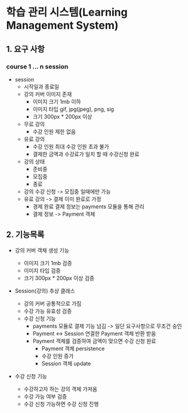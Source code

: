 # 학습 관리 시스템(Learning Management System)

## 1. 요구 사항
### course 1 … n session
* session
    * 시작일과 종료일
    * 강의 커버 이미지 존재
        * 이미지 크기 1mb 이하
        * 이미지 타입 gif, jpg(jpeg), png, sig
        * 크기 300px * 200px 이상
    * 무료 강의
        * 수강 인원 제한 없음
    * 유료 강의
        * 수강 인원 최대 수강 인원 초과 불가
        * 결제한 금액과 수강료가 일치 할 때 수강신청 완료
    * 강의 상태
        * 준비중
        * 모집중
        * 종료
    * 강의 수강 신청 -> 모집중 일때에만 가능
    * 유료 강의 -> 결제 이미 완료로 가정
        * 경제 완료 결제 정보는 payments 모듈을 통해 관리
        * 결제 정보 -> Payment 객체

## 2. 기능목록
* 강의 커버 객체 생성 기능
    * 이미지 크기 1mb 검증
    * 이미지 타입 검증
    * 크기 300px * 200px 이상 검증
* Session(강의) 추상 클래스
    * 강의 커버 공통적으로 가짐
    * 수강 가능 유효성 검증
    * 수강 신청 기능
        * payments 모듈로 결제 기능 넘김 -> 일단 요구사항으로 무조건 승인
        * Payment <-> Session 연결한 Payment 객체 반환 받음
        * Payment 객체를 검증하여 금액이 맞으면 수강 신청 완료
            * Payment 객체 persistence
            * 수강 인원 증가
            * Session 객체 update

* 수강 신청 기능
    * 수강하고자 하는 강의 객체 가져옴
    * 수강 가능 여부 검증
    * 수강 신청 가능하면 수강 신청 진행
